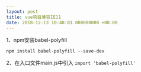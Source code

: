 ```yaml
---
layout: post
title: vue项目兼容IE11
date: 2018-12-13 10:48:01.000000000 +08:00
---
```

1、npm安装babel-polyfill

`npm install babel-polyfill --save-dev`

2、在入口文件main.js中引入
`import 'babel-polyfill'`
